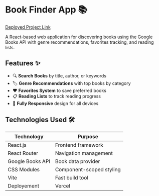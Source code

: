 # Book Finder App 📚

[Deployed Project Link](read-n-grow-book-finder.vercel.app)

A React-based web application for discovering books using the Google Books API with genre recommendations, favorites tracking, and reading lists.

## Features ✨

- 🔍 **Search Books** by title, author, or keywords
- 🏷️ **Genre Recommendations** with top books by category
- ❤️ **Favorites System** to save preferred books
- 📋 **Reading Lists** to track reading progress
- 📱 **Fully Responsive** design for all devices

## Technologies Used 🛠️

| Technology       | Purpose                          |
|------------------|----------------------------------|
| React.js         | Frontend framework               |
| React Router     | Navigation management            |
| Google Books API | Book data provider               |
| CSS Modules      | Component-scoped styling         |
| Vite             | Fast build tool                  |
| Deployement      | Vercel                           |

